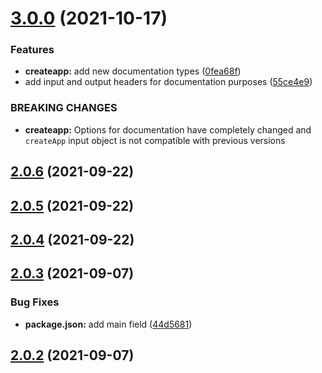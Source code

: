 # [3.0.0](https://github.com/expresso/router/compare/v2.0.6...v3.0.0) (2021-10-17)


### Features

* **createapp:** add new documentation types ([0fea68f](https://github.com/expresso/router/commit/0fea68fd1c8115abdff15b4e4421a4a0fd7d62d0))
* add input and output headers for documentation purposes ([55ce4e9](https://github.com/expresso/router/commit/55ce4e9a137c082f35d6f7fa40657b302126b6af))


### BREAKING CHANGES

* **createapp:** Options for documentation have completely changed and `createApp` input object is
not compatible with previous versions

## [2.0.6](https://github.com/expresso/router/compare/v2.0.5...v2.0.6) (2021-09-22)

## [2.0.5](https://github.com/expresso/router/compare/v2.0.4...v2.0.5) (2021-09-22)

## [2.0.4](https://github.com/expresso/router/compare/v2.0.3...v2.0.4) (2021-09-22)

## [2.0.3](https://github.com/expresso/router/compare/v2.0.2...v2.0.3) (2021-09-07)


### Bug Fixes

* **package.json:** add main field ([44d5681](https://github.com/expresso/router/commit/44d56819407fc6707ad2809a816c9168d421fac0))

## [2.0.2](https://github.com/expresso/router/compare/v2.0.1...v2.0.2) (2021-09-07)

